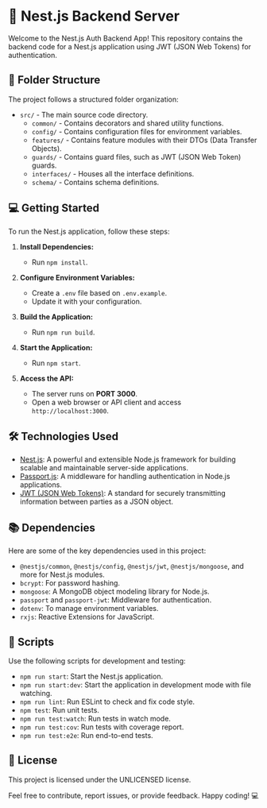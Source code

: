 # :rocket: Nest.js Backend Server

Welcome to the Nest.js Auth Backend App! This repository contains the backend code for a Nest.js application using JWT (JSON Web Tokens) for authentication.

## :file_folder: Folder Structure

The project follows a structured folder organization:

- `src/` - The main source code directory.
  - `common/` - Contains decorators and shared utility functions.
  - `config/` - Contains configuration files for environment variables.
  - `features/` - Contains feature modules with their DTOs (Data Transfer Objects).
  - `guards/` - Contains guard files, such as JWT (JSON Web Token) guards.
  - `interfaces/` - Houses all the interface definitions.
  - `schema/` - Contains schema definitions.

## :computer: Getting Started

To run the Nest.js application, follow these steps:

1. **Install Dependencies:**
   - Run `npm install`.

2. **Configure Environment Variables:**
   - Create a `.env` file based on `.env.example`.
   - Update it with your configuration.

3. **Build the Application:**
   - Run `npm run build`.

4. **Start the Application:**
   - Run `npm start`.

5. **Access the API:** 
   - The server runs on **PORT 3000**.
   - Open a web browser or API client and access `http://localhost:3000`.

## :hammer_and_wrench: Technologies Used

- [Nest.js](https://nestjs.com/): A powerful and extensible Node.js framework for building scalable and maintainable server-side applications.
- [Passport.js](http://www.passportjs.org/): A middleware for handling authentication in Node.js applications.
- [JWT (JSON Web Tokens)](https://jwt.io/): A standard for securely transmitting information between parties as a JSON object.

## :books: Dependencies

Here are some of the key dependencies used in this project:

- `@nestjs/common`, `@nestjs/config`, `@nestjs/jwt`, `@nestjs/mongoose`, and more for Nest.js modules.
- `bcrypt`: For password hashing.
- `mongoose`: A MongoDB object modeling library for Node.js.
- `passport` and `passport-jwt`: Middleware for authentication.
- `dotenv`: To manage environment variables.
- `rxjs`: Reactive Extensions for JavaScript.

## :wrench: Scripts

Use the following scripts for development and testing:

- `npm run start`: Start the Nest.js application.
- `npm run start:dev`: Start the application in development mode with file watching.
- `npm run lint`: Run ESLint to check and fix code style.
- `npm test`: Run unit tests.
- `npm run test:watch`: Run tests in watch mode.
- `npm run test:cov`: Run tests with coverage report.
- `npm run test:e2e`: Run end-to-end tests.

## :memo: License

This project is licensed under the UNLICENSED license.

Feel free to contribute, report issues, or provide feedback. Happy coding! :computer:
